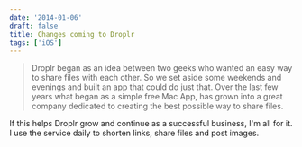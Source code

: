 ```yaml
---
date: '2014-01-06'
draft: false
title: Changes coming to Droplr
tags: ['iOS']
---
```


> Droplr began as an idea between two geeks who wanted an easy way to share files with each other. So we set aside some weekends and evenings and built an app that could do just that. Over the last few years what began as a simple free Mac App, has grown into a great company dedicated to creating the best possible way to share files.<!-- excerpt -->

If this helps Droplr grow and continue as a successful business, I'm all for it. I use the service daily to shorten links, share files and post images.

